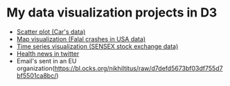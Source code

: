 # My data visualization projects in D3

* [Scatter plot (Car's data)](http://bl.ocks.org/nikhiltitus/raw/2a3a92b9c82eb76de8896ba3b935146a/)
* [Map visualization (Falal crashes in USA data)](https://bl.ocks.org/nikhiltitus/raw/2c06fbac409faa6e15c2318d4a246a3a/)
* [Time series visualization (SENSEX stock exchange data)](https://bl.ocks.org/nikhiltitus/raw/2071a0d35576f4d167df909ad5d875a1/)
* [Health news in twitter](https://bl.ocks.org/nikhiltitus/raw/2538600badf063e15ce11884664627ce/)
* Email's sent in an EU organization(https://bl.ocks.org/nikhiltitus/raw/d7defd5673bf03df755d7bf5501ca8bc/)
